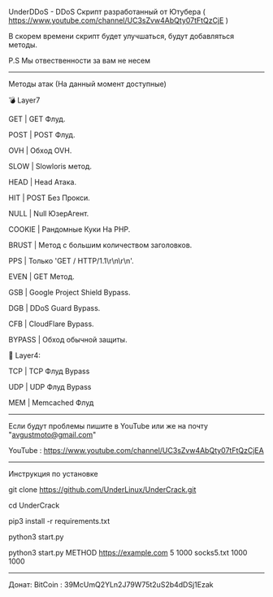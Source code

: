 UnderDDoS - DDoS Скрипт разработанный от Ютубера ( https://www.youtube.com/channel/UC3sZvw4AbQty07tFtQzCjE )

В скорем времени скрипт будет улучшаться, будут добавляться методы.

P.S Мы отвественности за вам не несем

------------------------------------

Методы атак (На данный момент доступные)

💣 Layer7


GET | GET Флуд.

POST | POST Флуд.

OVH | Обход OVH.

SLOW | Slowloris метод.

HEAD | Head Атака. 

HIT | POST Без Прокси.

NULL | Null ЮзерАгент.

COOKIE | Рандомные Куки На PHP.

BRUST | Метод с большим количеством заголовков.

PPS | Только 'GET / HTTP/1.1\r\n\r\n'.

EVEN | GET Метод.

GSB | Google Project Shield Bypass.

DGB | DDoS Guard Bypass.

CFB | CloudFlare Bypass.

BYPASS | Обход обычной защиты.


🧨 Layer4:


TCP | TCP Флуд Bypass

UDP | UDP Флуд Bypass

MEM | Memcached Флуд

-------------------------------------------

Если будут проблемы пишите в YouTube или же на почту "avgustmoto@gmail.com"

YouTube : https://www.youtube.com/channel/UC3sZvw4AbQty07tFtQzCjEA

-------------------------------------------

Инструкция по установке


git clone https://github.com/UnderLinux/UnderCrack.git

cd UnderCrack

pip3 install -r requirements.txt

python3 start.py

python3 start.py METHOD https://example.com 5 1000 socks5.txt 1000 1000

------------------------------



Донат:
BitCoin : 39McUmQ2YLn2J79W75t2uS2b4dDSj1Ezak
